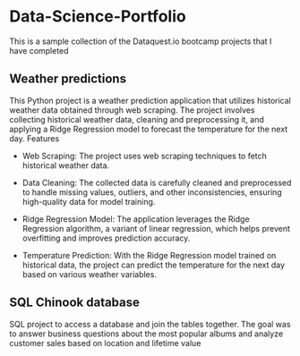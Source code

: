 # Data-Science-Portfolio

This is a sample collection of the Dataquest.io bootcamp projects that I have completed


## Weather predictions
This Python project is a weather prediction application that utilizes historical weather data obtained through web scraping. The project involves collecting historical weather data, cleaning and preprocessing it, and applying a Ridge Regression model to forecast the temperature for the next day.
Features

*    Web Scraping: The project uses web scraping techniques to fetch historical weather data.

*    Data Cleaning: The collected data is carefully cleaned and preprocessed to handle missing values, outliers, and other inconsistencies, ensuring high-quality data for model training.

*    Ridge Regression Model: The application leverages the Ridge Regression algorithm, a variant of linear regression, which helps prevent overfitting and improves prediction accuracy.

*    Temperature Prediction: With the Ridge Regression model trained on historical data, the project can predict the temperature for the next day based on various weather variables.

## SQL Chinook database
SQL project to access a database and join the tables together.
The goal was to answer business questions about the most popular albums and analyze customer sales based on location and lifetime value
